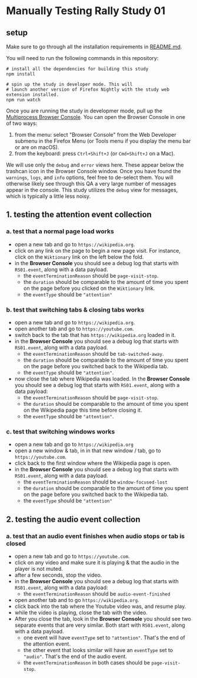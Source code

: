 # Manually Testing Rally Study 01

## setup

Make sure to go through all the installation requirements in [README.md](README.md#requirements).

You will need to run the following commands in this repository:

```
# install all the dependencies for building this study
npm install

# spin up the study in developer mode. This will
# launch another version of Firefox Nightly with the study web extension installed.
npm run watch
```

Once you are running the study in developmer mode, pull up the [Multiprocess Browser Console](https://developer.mozilla.org/en-US/docs/Tools/Browser_Console). You can open the Browser Console in one of two ways:

1. from the menu: select "Browser Console" from the Web Developer submenu in the Firefox Menu (or Tools menu if you display the menu bar or are on macOS).
2. from the keyboard: press `Ctrl+Shift+J` (or `Cmd+Shift+J` on a Mac).

We will use only the `debug` and `error` views here. These appear below the trashcan icon in the Browser Console window. Once you have found the `warnings`, `logs`, and `info` options, feel free to de-select them. You will otherwise likely see through this QA a very large number of messages appear in the console. This study utilizes the `debug` view for messages, which is typically a little less noisy.

## 1. testing the attention event collection

### a. test that a normal page load works

- open a new tab and go to `https://wikipedia.org`.
- click on any link on the page to begin a new page visit. For instance, click on the `Wiktionary` link on the left below the fold.
- in the **Browser Console** you should see a debug log that starts with `RS01.event`, along with a data payload.
  - the `eventTerminationReason` should be `page-visit-stop`.
  - the `duration` should be comparable to the amount of time you spent on the page before you clicked on the `Wiktionary` link.
  - the `eventType` should be `"attention"`

### b. test that switching tabs & closing tabs works

- open a new tab and go to `https://wikipedia.org`.
- open another tab and go to `https://youtube.com`.
- switch back to the tab that has `https://wikipedia.org` loaded in it.
- in the **Browser Console** you should see a debug log that starts with `RS01.event`, along with a data payload.
  - the `eventTerminationReason` should be `tab-switched-away`.
  - the `duration` should be comparable to the amount of time you spent on the page before you switched back to the Wikipedia tab.
  - the `eventType` should be `"attention"`.
- now close the tab where Wikipedia was loaded. In the **Browser Console** you should see a debug log that starts with `RS01.event`, along with a data payload:
  - the `eventTerminationReason` should be `page-visit-stop`.
  - the `duration` should be comparable to the amount of time you spent on the Wikipedia page this time before closing it.
  - the `eventType` should be `"attention"`.

### c. test that switching windows works

- open a new tab and go to `https://wikipedia.org`
- open a new window & tab, in in that new window / tab, go to `https://youtube.com`.
- click back to the first window where the Wikipedia page is open.
- in the **Browser Console** you should see a debug log that starts with `RS01.event`, along with a data payload.
  - the `eventTerminationReason` should be `window-focused-lost`
  - the `duration` should be comparable to the amount of time you spent on the page before you switched back to the Wikipedia tab.
  - the `eventType` should be `"attention"`

## 2. testing the audio event collection

### a. test that an audio event finishes when audio stops or tab is closed

- open a new tab and go to `https://youtube.com`.
- click on any video and make sure it is playing & that the audio in the player is not muted.
- after a few seconds, stop the video.
- in the **Browser Console** you should see a debug log that starts with `RS01.event`, along with a data payload:
  - the `eventTerminationReason` should be `audio-event-finished`
- open another tab and to go `https://wikipedia.org`.
- click back into the tab where the Youtube video was, and resume play.
- while the video is playing, close the tab with the video.
- After you close the tab, look in the **Browser Console** you should see two separate events that are very similar. Both start with `RS01.event`, along with a data payload.
  - one event will have `eventType` set to `"attention"`. That's the end of the attention event.
  - the other event that looks similar will have an `eventType` set to `"audio"`. That's the end of the audio event.
  - the `eventTerminationReason` in both cases should be `page-visit-stop`.